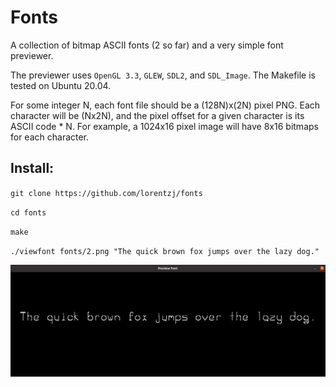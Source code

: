 # Fonts

A collection of bitmap ASCII fonts (2 so far) and a very simple font previewer.

The previewer uses `OpenGL 3.3`, `GLEW`, `SDL2`, and `SDL_Image`. The Makefile is tested on Ubuntu 20.04.

For some integer N, each font file should be a (128N)x(2N) pixel PNG. Each character will be (Nx2N), and the pixel offset for a given character is its ASCII code \* N. For example, a 1024x16 pixel image will have 8x16 bitmaps for each character.

## Install:

`git clone https://github.com/lorentzj/fonts`

`cd fonts`

`make`

`./viewfont fonts/2.png "The quick brown fox jumps over the lazy dog."`

![Screenshot](screenshots/2.png)